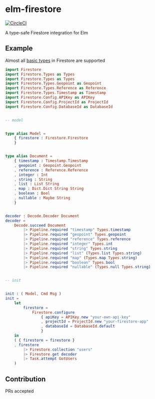 # elm-firestore
[![CircleCI](https://circleci.com/gh/IzumiSy/elm-firestore.svg?style=svg)](https://circleci.com/gh/IzumiSy/elm-firestore)

A type-safe Firestore integration for Elm

## Example
Almost all [basic types](https://firebase.google.com/docs/firestore/reference/rest/v1beta1/Value) in Firestore are supported

```elm
import Firestore
import Firestore.Types as Types
import Firestore.Types as Types
import Firestore.Types.Geopoint as Geopoint
import Firestore.Types.Reference as Reference
import Firestore.Types.Timestamp as Timestamp
import Firestore.Config.APIKey as APIKey
import Firestore.Config.ProjectId as ProjectId
import Firestore.Config.DatabaseId as DatabaseId


-- model


type alias Model =
    { firestore : Firestore.Firestore
    }


type alias Document =
    { timestamp : Timestamp.Timestamp
    , geopoint : Geopoint.Geopoint
    , reference : Reference.Reference
    , integer : Int
    , string : String
    , list : List String
    , map : Dict.Dict String String
    , boolean : Bool
    , nullable : Maybe String
    }


decoder : Decode.Decoder Document
decoder =
    Decode.succeed Document
        |> Pipeline.required "timestamp" Types.timestamp
        |> Pipeline.required "geopoint" Types.geopoint
        |> Pipeline.required "reference" Types.reference
        |> Pipeline.required "integer" Types.int
        |> Pipeline.required "string" Types.string
        |> Pipeline.required "list" (Types.list Types.string)
        |> Pipeline.required "map" (Types.map Types.string)
        |> Pipeline.required "boolean" Types.bool
        |> Pipeline.required "nullable" (Types.null Types.string)


-- init


init : ( Model, Cmd Msg )
init =
    let
        firestore =
            Firestore.configure 
                { apiKey = APIKey.new "your-own-api-key"
                , projectId = ProjectId.new "your-firestore-app"
                , databaseId = DatabaseId.default
                }
    in
    ( { firestore = firestore }
    , firestore 
        |> Firestore.collection "users"
        |> Firestore.get decoder
        |> Task.attempt GotUsers
    )
```

## Contribution
PRs accepted
